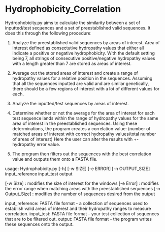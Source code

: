 # Hydrophobicity_Correlation

Hydrophobicity.py aims to calculate the similarity between a set of inputted/test sequences and a set of preestablished valid sequences. It does this through the following procedure:

1. Analyze the  preestablished valid sequences by areas of interest. Area of interest defined as consectutive hydropathy values that either all indicate a positive or negative hydrophobicity. With the default setting being 7, all strings of consecutive positive/negative hydropathy values with a length greater than 7 are stored as areas of interest.

2. Average out the stored areas of interest and create a range of hydropathy values for a relative position in the sequences. Assuming that all the sequences inputted are valid and are similar genetically, there should be a few regions of interest with a lot of different values for each.

3. Analyze the inputted/test sequences by areas of interest.

4. Determine whether or not the average for the area of interest for each test sequence lands within the range of hydropathy values for the same area of interest in the preestablished sequences. Using these determinations, the program creates a correlation value: (number of matched areas of interest with correct hydropathy values/total number of areas of interest)
Here the user can alter the results with +- hydropathy error value.

5. The program then filters out the sequences with the best correlation value and outputs them onto a FASTA file.

usage: Hydrophobicity.py [-h] [-w SIZE] [-e ERROR] [-n OUTPUT_SIZE]
                         input_reference input_test output

[-w Size] : modifies the size of interest for the windows
[-e Error] : modifies the error range when matching areas with the preestablished sequences
[-n Output_Size] : modifies the number of sequences desired from the output

input_reference: FASTA file format - a collection of sequences used to establish valid areas of interest and their hydropathy ranges to measure correlation.
input_test: FASTA file format - your test collection of sequences that are to be filtered out.
output: FASTA file format - the program writes these sequences onto the output.
